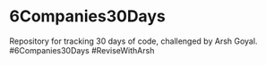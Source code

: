# 6Companies30Days
Repository for tracking 30 days of code, challenged by Arsh Goyal.
#6Companies30Days
#ReviseWithArsh

